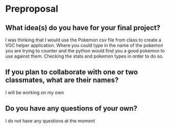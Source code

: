 # Preproposal

## What idea(s) do you have for your final project?

I was thinking that I would use the Pokemon csv file from class to create a VGC helper application. Where you could type in the name of the pokemon you are trying to counter and the python would find you a good pokemon to use against them. Checking the stats and pokemon types in order to do so.

## If you plan to collaborate with one or two classmates, what are their names?

I will be working on my own

## Do you have any questions of your own?

I do not have any questions at the moment
